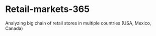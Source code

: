 # Retail-markets-365
Analyzing big chain of retail stores in multiple countries (USA, Mexico, Canada)
